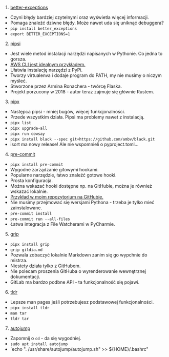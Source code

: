 1. [better-exceptions](https://github.com/Qix-/better-exceptions)
  - Czyni błędy bardziej czytelnymi oraz wyświetla więcej informacji.
  - Pomaga znaleźć dziwne błędy. Może nawet uda się uniknąć debuggera?
  - `pip install better_exceptions`
  - `export BETTER_EXCEPTIONS=1`
2. [pipsi](https://github.com/mitsuhiko/pipsi)
  - Jest wiele metod instalacji narzędzi napisanych w Pythonie. Co jedna to gorsza.
  - [AWS CLI jest idealnym przykładem.](https://github.com/aws/aws-cli#installation)
  - Ułatwia instalację narzędzi z PyPi.
  - Tworzy virtualenva i dodaje program do PATH, my nie musimy o niczym myśleć.
  - Stworzone przez Armina Ronachera - twórcę Flaska.
  - Projekt porzucony w 2018 - autor teraz zajmuje się głównie Rustem.
3. [pipx](https://github.com/pipxproject/pipx)
  - Następca pipsi - mniej bugów, więcej funkcjonalności.
  - Przede wszystkim działa. Pipsi ma problemy nawet z instalacją.
  - `pipx list`
  - `pipx upgrade-all`
  - `pipx run cowsay`
  - `pipx install black --spec git+https://github.com/ambv/black.git`
  - isort ma nowy release! Ale nie wspomnieli o pyproject.toml...
4. [pre-commit](https://github.com/pre-commit/pre-commit)
  - `pipx install pre-commit`
  - Wygodne zarządzanie gitowymi hookami.
  - Popularne narzędzie, łatwo znaleźć gotowe hooki.
  - Prosta konfiguracja.
  - Można wskazać hooki dostępne np. na GitHubie, można je również wskazać lokalnie.
  - [Przykład w moim repozytorium na GitHubie.](https://github.com/landmaj/py-commit-hooks)
  - Nie musimy przejmować się wersjami Pythona - trzeba je tylko mieć zainstalowane.
  - `pre-commit install`
  - `pre-commit run --all-files`
  - Łatwa integracja z File Watcherami w PyCharmie.
5. [grip](https://github.com/joeyespo/grip)
  - `pipx install grip`
  - `grip gildia.md`
  - Pozwala zobaczyć lokalnie Markdown zanim się go wypchnie do mistrza.
  - Niestety działa tylko z GitHubem.
  - Nie polecam proszenia GitHuba o wyrenderowanie wewnętrznej dokumentacji.
  - GitLab ma bardzo podbne API - ta funkcjonalność się pojawi.
6. [tldr](https://github.com/tldr-pages/tldr)
  - Lepsze man pages jeśli potrzebujesz podstawowej funkcjonalności.
  - `pipx install tldr`
  - `man tar`
  - `tldr tar`
7. [autojump](https://github.com/wting/autojump)
  - Zapomnij o `cd` - da się wygodniej.
  - `sudo apt install autojump`
  - `echo ". /usr/share/autojump/autojump.sh" >> ${HOME}/.bashrc"

